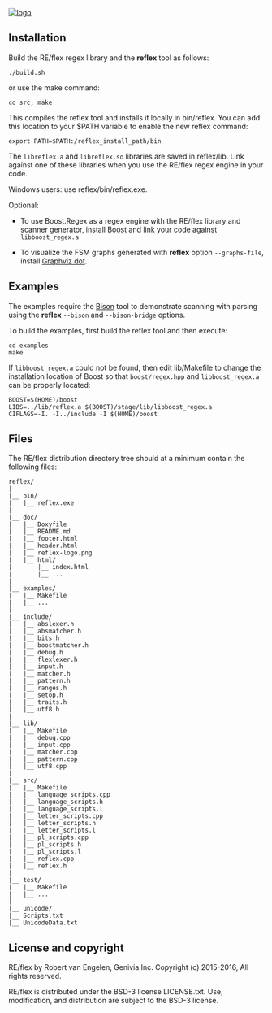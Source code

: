 [![logo][logo-url]][reflex-url]

Installation
------------

Build the RE/flex regex library and the **reflex** tool as follows:

    ./build.sh

or use the make command:

    cd src; make

This compiles the reflex tool and installs it locally in bin/reflex.  You can
add this location to your $PATH variable to enable the new reflex command:

    export PATH=$PATH:/reflex_install_path/bin

The `libreflex.a` and `libreflex.so` libraries are saved in reflex/lib.  Link
against one of these libraries when you use the RE/flex regex engine in your
code.

Windows users: use reflex/bin/reflex.exe.

Optional:

- To use Boost.Regex as a regex engine with the RE/flex library and scanner
  generator, install [Boost][boost-url] and link your code against
  `libboost_regex.a`

- To visualize the FSM graphs generated with **reflex** option `--graphs-file`,
  install [Graphviz dot][dot-url].


Examples
--------

The examples require the [Bison][bison-url] tool to demonstrate scanning with
parsing using the **reflex** `--bison` and `--bison-bridge` options.

To build the examples, first build the reflex tool and then execute:

    cd examples
    make

If `libboost_regex.a` could not be found, then edit lib/Makefile to change the
installation location of Boost so that `boost/regex.hpp` and `libboost_regex.a`
can be properly located:

    BOOST=$(HOME)/boost
    LIBS=../lib/reflex.a $(BOOST)/stage/lib/libboost_regex.a
    CIFLAGS=-I. -I../include -I $(HOME)/boost


Files
-----

The RE/flex distribution directory tree should at a minimum contain the
following files:

    reflex/
    |
    |__ bin/
    |   |__ reflex.exe
    |
    |__ doc/
    |   |__ Doxyfile
    |   |__ README.md
    |   |__ footer.html
    |   |__ header.html
    |   |__ reflex-logo.png
    |   |__ html/
    |       |__ index.html
    |       |__ ...
    |
    |__ examples/
    |   |__ Makefile
    |   |__ ...
    |
    |__ include/
    |   |__ abslexer.h
    |   |__ absmatcher.h
    |   |__ bits.h
    |   |__ boostmatcher.h
    |   |__ debug.h
    |   |__ flexlexer.h
    |   |__ input.h
    |   |__ matcher.h
    |   |__ pattern.h
    |   |__ ranges.h
    |   |__ setop.h
    |   |__ traits.h
    |   |__ utf8.h
    |
    |__ lib/
    |   |__ Makefile
    |   |__ debug.cpp
    |   |__ input.cpp
    |   |__ matcher.cpp
    |   |__ pattern.cpp
    |   |__ utf8.cpp
    |
    |__ src/
    |   |__ Makefile
    |   |__ language_scripts.cpp
    |   |__ language_scripts.h
    |   |__ language_scripts.l
    |   |__ letter_scripts.cpp
    |   |__ letter_scripts.h
    |   |__ letter_scripts.l
    |   |__ pl_scripts.cpp
    |   |__ pl_scripts.h
    |   |__ pl_scripts.l
    |   |__ reflex.cpp
    |   |__ reflex.h
    |
    |__ test/
    |   |__ Makefile
    |   |__ ...
    |
    |__ unicode/
	|__ Scripts.txt
	|__ UnicodeData.txt


License and copyright
---------------------

RE/flex by Robert van Engelen, Genivia Inc.
Copyright (c) 2015-2016, All rights reserved.   

RE/flex is distributed under the BSD-3 license LICENSE.txt.
Use, modification, and distribution are subject to the BSD-3 license.

[logo-url]: https://www.genivia.com/images/reflex-logo.png
[reflex-url]: https://www.genivia.com/get-reflex.html
[manual-url]: https://www.genivia.com/doc/reflex/html
[flex-url]: http://dinosaur.compilertools.net/#flex
[lex-url]: http://dinosaur.compilertools.net/#lex
[bison-url]: http://dinosaur.compilertools.net/#bison
[dot-url]: http://www.graphviz.org
[FSM-url]: https://www.genivia.com/images/reflex-FSM.png
[boost-url]: http://www.boost.org
